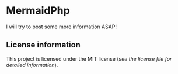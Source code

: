 # MermaidPhp

I will try to post some more information ASAP!

## License information

This project is licensed under the MIT license (*see the license file for detailed information*).

